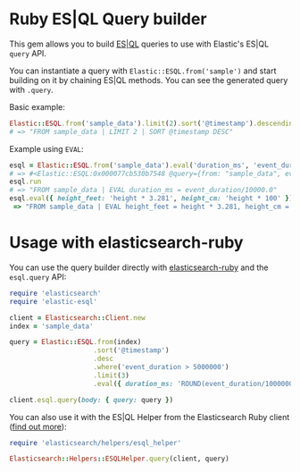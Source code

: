 # Ruby ES|QL Query builder

This gem allows you to build [ES|QL](https://www.elastic.co/docs/explore-analyze/query-filter/languages/esql) queries to use with Elastic's ES|QL `query` API.

You can instantiate a query with `Elastic::ESQL.from('sample')` and start building on it by chaining ES|QL methods. You can see the generated query with `.query`.

Basic example:

```ruby
Elastic::ESQL.from('sample_data').limit(2).sort('@timestamp').descending.query
# => "FROM sample_data | LIMIT 2 | SORT @timestamp DESC"
```

Example using `EVAL`:

```ruby
esql = Elastic::ESQL.from('sample_data').eval('duration_ms', 'event_duration/10000.0')
# => #<Elastic::ESQL:0x000077cb530b7548 @query={from: "sample_data", eval: "duration_ms = event_duration/10000.0"}>
esql.run
# => "FROM sample_data | EVAL duration_ms = event_duration/10000.0"
esql.eval({ height_feet: 'height * 3.281', height_cm: 'height * 100' }).query
 => "FROM sample_data | EVAL height_feet = height * 3.281, height_cm = height * 100"
```

# Usage with elasticsearch-ruby

You can use the query builder directly with [elasticsearch-ruby](https://github.com/elastic/elasticsearch-ruby) and the `esql.query` API:

```ruby
require 'elasticsearch'
require 'elastic-esql'

client = Elasticsearch::Client.new
index = 'sample_data'

query = Elastic::ESQL.from(index)
                     .sort('@timestamp')
                     .desc
                     .where('event_duration > 5000000')
                     .limit(3)
                     .eval({ duration_ms: 'ROUND(event_duration/1000000.0, 1)' })

client.esql.query(body: { query: query })
```

You can also use it with the ES|QL Helper from the Elasticsearch Ruby client ([find out more](https://www.elastic.co/search-labs/blog/esql-ruby-helper-elasticsearch)):

```ruby
require 'elasticsearch/helpers/esql_helper'

Elasticsearch::Helpers::ESQLHelper.query(client, query)
```

